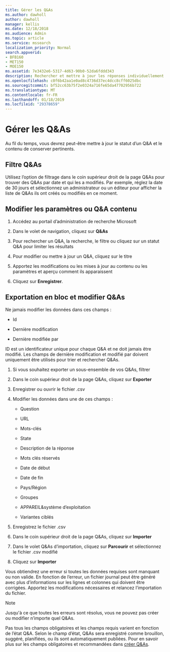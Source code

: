 ```yaml
---
title: Gérer les Q&As
ms.author: dawholl
author: dawholl
manager: kellis
ms.date: 12/18/2018
ms.audience: Admin
ms.topic: article
ms.service: mssearch
localization_priority: Normal
search.appverid:
- BFB160
- MET150
- MOE150
ms.assetid: 7e3432e6-5317-4d63-90b0-52da6fddd343
description: Rechercher et mettre à jour les réponses individuellement ou utiliser les outils Microsoft Search disponibles pour les modifier en une seule fois
ms.openlocfilehash: c0f6b42aa1e0ad8c4736d37ec4dcc8cff6025dbc
ms.sourcegitcommit: bf52cc63b75f2e0324a716fe65da47702956b722
ms.translationtype: MT
ms.contentlocale: fr-FR
ms.lasthandoff: 01/18/2019
ms.locfileid: "29378659"
---
```

# <a name="manage-qas"></a>Gérer les Q&As

Au fil du temps, vous devrez peut-être mettre à jour le statut d’un Q&A et le contenu de conserver pertinents.
  
## <a name="filter-qas"></a>Filtre Q&As

Utilisez l’option de filtrage dans le coin supérieur droit de la page Q&As pour trouver des Q&As par date et qui les a modifiés. Par exemple, réglez la date de 30 jours et sélectionnez un administrateur ou un éditeur pour afficher la liste de Q&As ils ont créés ou modifiés en ce moment.
  
## <a name="change-qa-content-or-settings"></a>Modifier les paramètres ou Q&A contenu

1. Accédez au portail d’administration de recherche Microsoft
    
2. Dans le volet de navigation, cliquez sur **Q&As**
    
3. Pour rechercher un Q&A, la recherche, le filtre ou cliquez sur un statut Q&A pour limiter les résultats
    
4. Pour modifier ou mettre à jour un Q&A, cliquez sur le titre
    
5. Apportez les modifications ou les mises à jour au contenu ou les paramètres et aperçu comment ils apparaissent
    
6. Cliquez sur **Enregistrer**.
    
## <a name="bulk-export-and-edit-qas"></a>Exportation en bloc et modifier Q&As

Ne jamais modifier les données dans ces champs :
  
- Id
    
- Dernière modification
    
- Dernière modifiée par
    
ID est un identificateur unique pour chaque Q&A et ne doit jamais être modifié. Les champs de dernière modification et modifié par doivent uniquement être utilisés pour trier et rechercher Q&As.
  
1. Si vous souhaitez exporter un sous-ensemble de vos Q&As, filtrer
    
2. Dans le coin supérieur droit de la page Q&As, cliquez sur **Exporter**
    
3. Enregistrer ou ouvrir le fichier .csv
    
4. Modifier les données dans une de ces champs :
    
   - Question
    
   - URL
      
   - Mots-clés
    
   - State
    
   - Description de la réponse
    
   - Mots clés réservés
    
   - Date de début
    
   - Date de fin
    
   - Pays/Région
    
   - Groupes
    
   - APPAREIL&amp;système d’exploitation
    
   - Variantes ciblés
    
5. Enregistrez le fichier .csv
    
6. Dans le coin supérieur droit de la page Q&As, cliquez sur **Importer**
    
7. Dans le volet Q&As d’importation, cliquez sur **Parcourir** et sélectionnez le fichier .csv modifié 
    
8. Cliquez sur **Importer**
    
Vous obtiendrez une erreur si toutes les données requises sont manquant ou non valide. En fonction de l’erreur, un fichier journal peut être généré avec plus d’informations sur les lignes et colonnes qui doivent être corrigées. Apportez les modifications nécessaires et relancez l’importation du fichier.
  
> [!NOTE]
> Jusqu'à ce que toutes les erreurs sont résolus, vous ne pouvez pas créer ou modifier n’importe quel Q&As. 
  
Pas tous les champs obligatoires et les champs requis varient en fonction de l’état Q&A. Selon le champ d’état, Q&As sera enregistré comme brouillon, suggéré, planifiées, ou ils sont automatiquement publiées. Pour en savoir plus sur les champs obligatoires et recommandées dans [créer Q&As](create-qas.md).

  

